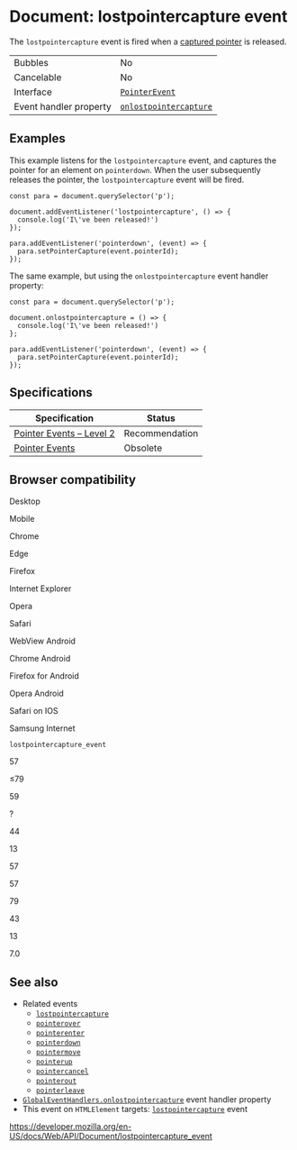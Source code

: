 # Document: lostpointercapture event

The `lostpointercapture` event is fired when a [captured pointer](../pointer_events#pointer_capture) is released.

<table><tbody><tr class="odd"><td>Bubbles</td><td>No</td></tr><tr class="even"><td>Cancelable</td><td>No</td></tr><tr class="odd"><td>Interface</td><td><a href="../pointerevent"><code>PointerEvent</code></a></td></tr><tr class="even"><td>Event handler property</td><td><a href="../globaleventhandlers/onlostpointercapture"><code>onlostpointercapture</code></a></td></tr></tbody></table>

## Examples

This example listens for the `lostpointercapture` event, and captures the pointer for an element on `pointerdown`. When the user subsequently releases the pointer, the `lostpointercapture` event will be fired.

    const para = document.querySelector('p');

    document.addEventListener('lostpointercapture', () => {
      console.log('I\'ve been released!')
    });

    para.addEventListener('pointerdown', (event) => {
      para.setPointerCapture(event.pointerId);
    });

The same example, but using the `onlostpointercapture` event handler property:

    const para = document.querySelector('p');

    document.onlostpointercapture = () => {
      console.log('I\'ve been released!')
    };

    para.addEventListener('pointerdown', (event) => {
      para.setPointerCapture(event.pointerId);
    });

## Specifications

<table><thead><tr class="header"><th>Specification</th><th>Status</th></tr></thead><tbody><tr class="odd"><td><a href="https://www.w3.org/TR/pointerevents2/#the-lostpointercapture-event">Pointer Events – Level 2</a></td><td><span class="spec-rec">Recommendation</span></td></tr><tr class="even"><td><a href="https://www.w3.org/TR/pointerevents1/#the-lostpointercapture-event">Pointer Events</a></td><td><span class="spec-obsolete">Obsolete</span></td></tr></tbody></table>

## Browser compatibility

Desktop

Mobile

Chrome

Edge

Firefox

Internet Explorer

Opera

Safari

WebView Android

Chrome Android

Firefox for Android

Opera Android

Safari on IOS

Samsung Internet

`lostpointercapture_event`

57

≤79

59

?

44

13

57

57

79

43

13

7.0

## See also

- Related events
  - [`lostpointercapture`](lostpointercapture_event)
  - [`pointerover`](pointerover_event)
  - [`pointerenter`](pointerenter_event)
  - [`pointerdown`](pointerdown_event)
  - [`pointermove`](pointermove_event)
  - [`pointerup`](pointerup_event)
  - [`pointercancel`](pointercancel_event)
  - [`pointerout`](pointerout_event)
  - [`pointerleave`](pointerleave_event)
- [`GlobalEventHandlers.onlostpointercapture`](../globaleventhandlers/onlostpointercapture) event handler property
- This event on `HTMLElement` targets: [`lostpointercapture`](../htmlelement/lostpointercapture_event) event

<a href="https://developer.mozilla.org/en-US/docs/Web/API/Document/lostpointercapture_event" class="_attribution-link">https://developer.mozilla.org/en-US/docs/Web/API/Document/lostpointercapture_event</a>
